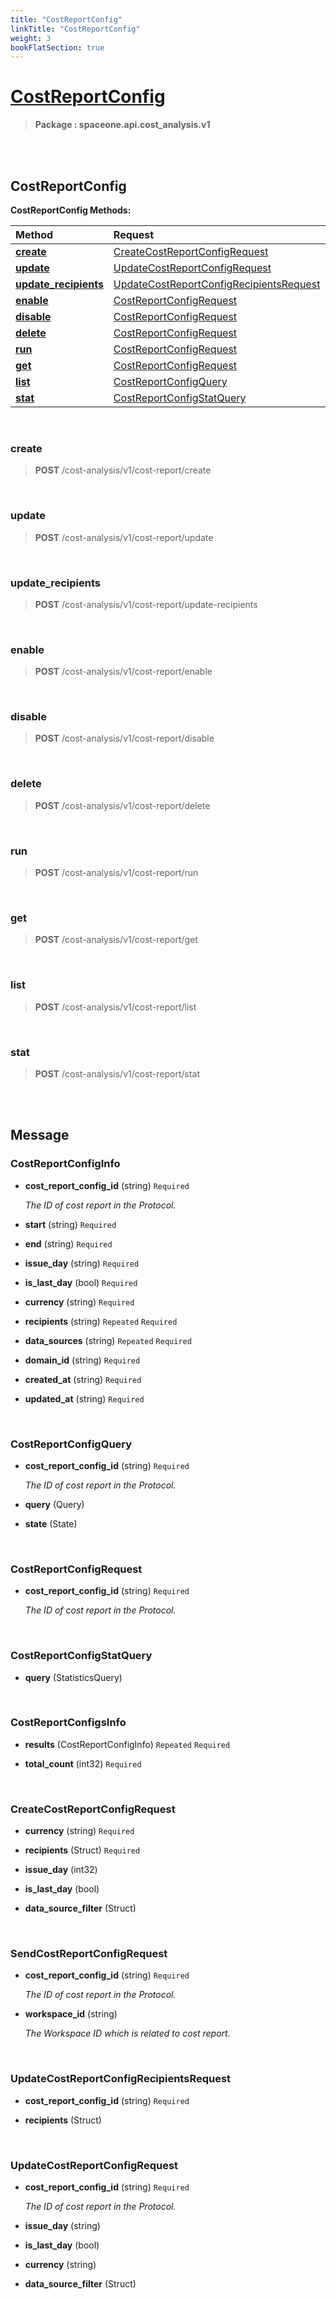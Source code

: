 ```yaml
---
title: "CostReportConfig"
linkTitle: "CostReportConfig"
weight: 3
bookFlatSection: true
---
```

# [CostReportConfig](#CostReportConfig)



>  **Package : spaceone.api.cost_analysis.v1**

<br>
<br>

## CostReportConfig





**CostReportConfig Methods:**


| Method | Request | Response |
| :----- | :-------- | :-------- |
| [**create**](./CostReportConfig#create) | [CreateCostReportConfigRequest](CostReportConfig#createcostreportconfigrequest) | [CostReportConfigInfo](CostReportConfig#costreportconfiginfo) |
| [**update**](./CostReportConfig#update) | [UpdateCostReportConfigRequest](CostReportConfig#updatecostreportconfigrequest) | [CostReportConfigInfo](CostReportConfig#costreportconfiginfo) |
| [**update_recipients**](./CostReportConfig#update_recipients) | [UpdateCostReportConfigRecipientsRequest](CostReportConfig#updatecostreportconfigrecipientsrequest) | [CostReportConfigInfo](CostReportConfig#costreportconfiginfo) |
| [**enable**](./CostReportConfig#enable) | [CostReportConfigRequest](CostReportConfig#costreportconfigrequest) | [CostReportConfigInfo](CostReportConfig#costreportconfiginfo) |
| [**disable**](./CostReportConfig#disable) | [CostReportConfigRequest](CostReportConfig#costreportconfigrequest) | [CostReportConfigInfo](CostReportConfig#costreportconfiginfo) |
| [**delete**](./CostReportConfig#delete) | [CostReportConfigRequest](CostReportConfig#costreportconfigrequest) | [Empty](CostReportConfig#empty) |
| [**run**](./CostReportConfig#run) | [CostReportConfigRequest](CostReportConfig#costreportconfigrequest) | [Empty](CostReportConfig#empty) |
| [**get**](./CostReportConfig#get) | [CostReportConfigRequest](CostReportConfig#costreportconfigrequest) | [CostReportConfigInfo](CostReportConfig#costreportconfiginfo) |
| [**list**](./CostReportConfig#list) | [CostReportConfigQuery](CostReportConfig#costreportconfigquery) | [CostReportConfigsInfo](CostReportConfig#costreportconfigsinfo) |
| [**stat**](./CostReportConfig#stat) | [CostReportConfigStatQuery](CostReportConfig#costreportconfigstatquery) | [CostReportConfigsInfo](CostReportConfig#costreportconfigsinfo) |



    
<br>

### create





> **POST** /cost-analysis/v1/cost-report/create
>






    
<br>

### update





> **POST** /cost-analysis/v1/cost-report/update
>






    
<br>

### update_recipients





> **POST** /cost-analysis/v1/cost-report/update-recipients
>






    
<br>

### enable





> **POST** /cost-analysis/v1/cost-report/enable
>






    
<br>

### disable





> **POST** /cost-analysis/v1/cost-report/disable
>






    
<br>

### delete





> **POST** /cost-analysis/v1/cost-report/delete
>






    
<br>

### run





> **POST** /cost-analysis/v1/cost-report/run
>






    
<br>

### get





> **POST** /cost-analysis/v1/cost-report/get
>






    
<br>

### list





> **POST** /cost-analysis/v1/cost-report/list
>






    
<br>

### stat





> **POST** /cost-analysis/v1/cost-report/stat
>






    


<br>
<br>

## Message



### CostReportConfigInfo
* **cost_report_config_id** (string)   `Required` 

  *The ID of cost report in the Protocol.*

    
* **start** (string)   `Required` 

    
* **end** (string)   `Required` 

    
* **issue_day** (string)   `Required` 

    
* **is_last_day** (bool)   `Required` 

    
* **currency** (string)   `Required` 

    
* **recipients** (string)  `Repeated`    `Required` 

    
* **data_sources** (string)  `Repeated`    `Required` 

    
* **domain_id** (string)   `Required` 

    
* **created_at** (string)   `Required` 

    
* **updated_at** (string)   `Required` 

    <br>

### CostReportConfigQuery
* **cost_report_config_id** (string)   `Required` 

  *The ID of cost report in the Protocol.*

    
* **query** (Query)  

    
* **state** (State)  

    <br>

### CostReportConfigRequest
* **cost_report_config_id** (string)   `Required` 

  *The ID of cost report in the Protocol.*

    <br>

### CostReportConfigStatQuery
* **query** (StatisticsQuery)  

    <br>

### CostReportConfigsInfo
* **results** (CostReportConfigInfo)  `Repeated`    `Required` 

    
* **total_count** (int32)   `Required` 

    <br>

### CreateCostReportConfigRequest
* **currency** (string)   `Required` 

    
* **recipients** (Struct)   `Required` 

    
* **issue_day** (int32)  

    
* **is_last_day** (bool)  

    
* **data_source_filter** (Struct)  

    <br>

### SendCostReportConfigRequest
* **cost_report_config_id** (string)   `Required` 

  *The ID of cost report in the Protocol.*

    
* **workspace_id** (string)  

  *The Workspace ID which is related to cost report.*

    <br>

### UpdateCostReportConfigRecipientsRequest
* **cost_report_config_id** (string)   `Required` 

    
* **recipients** (Struct)  

    <br>

### UpdateCostReportConfigRequest
* **cost_report_config_id** (string)   `Required` 

  *The ID of cost report in the Protocol.*

    
* **issue_day** (string)  

    
* **is_last_day** (bool)  

    
* **currency** (string)  

    
* **data_source_filter** (Struct)  

    <br>
